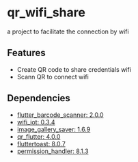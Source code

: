 # qr_wifi_share
a project to facilitate the connection by wifi

## Features
- Create QR code to share credentials wifi
- Scann QR to connect wifi

## Dependencies

- [flutter_barcode_scanner: 2.0.0](https://pub.dev/packages/flutter_barcode_scanner)
- [wifi_iot: 0.3.4](https://pub.dev/packages/wifi_iot)
- [image_gallery_saver: 1.6.9](https://pub.dev/packages/image_gallery_saver)
- [qr_flutter: 4.0.0](https://pub.dev/packages/image_gallery_saver)
- [fluttertoast: 8.0.7](https://pub.dev/packages/fluttertoast)
- [permission_handler: 8.1.3](https://pub.dev/packages/permission_handler)

